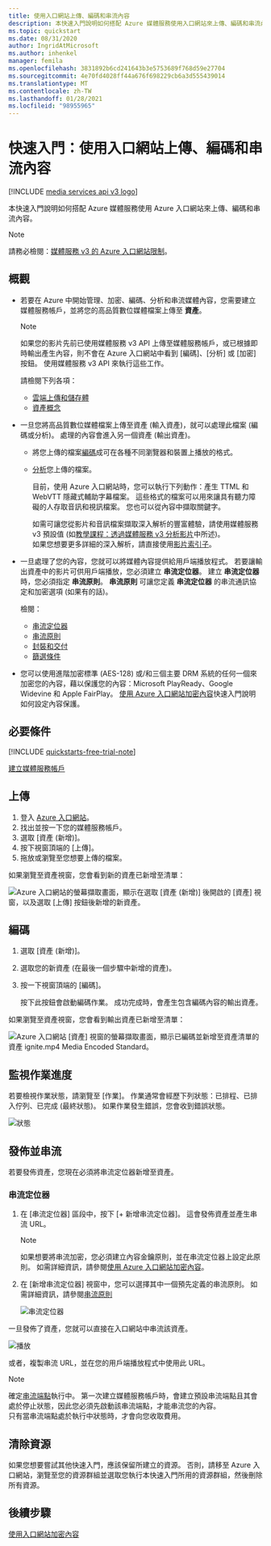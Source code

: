 ```yaml
---
title: 使用入口網站上傳、編碼和串流內容
description: 本快速入門說明如何搭配 Azure 媒體服務使用入口網站來上傳、編碼和串流內容。
ms.topic: quickstart
ms.date: 08/31/2020
author: IngridAtMicrosoft
ms.author: inhenkel
manager: femila
ms.openlocfilehash: 3831892b6cd241643b3e5753689f768d59e27704
ms.sourcegitcommit: 4e70fd4028ff44a676f698229cb6a3d555439014
ms.translationtype: MT
ms.contentlocale: zh-TW
ms.lasthandoff: 01/28/2021
ms.locfileid: "98955965"
---
```

# <a name="quickstart-upload-encode-and-stream-content-with-portal"></a>快速入門：使用入口網站上傳、編碼和串流內容

[!INCLUDE [media services api v3 logo](./includes/v3-hr.md)]

本快速入門說明如何搭配 Azure 媒體服務使用 Azure 入口網站來上傳、編碼和串流內容。

> [!NOTE]
> 請務必檢閱：[媒體服務 v3 的 Azure 入口網站限制](frequently-asked-questions.md#what-are-the-azure-portal-limitations-for-media-services-v3)。
  
## <a name="overview"></a>概觀

* 若要在 Azure 中開始管理、加密、編碼、分析和串流媒體內容，您需要建立媒體服務帳戶，並將您的高品質數位媒體檔案上傳至 **資產**。 
    
    > [!NOTE]
    > 如果您的影片先前已使用媒體服務 v3 API 上傳至媒體服務帳戶，或已根據即時輸出產生內容，則不會在 Azure 入口網站中看到 [編碼]、[分析] 或 [加密] 按鈕。 使用媒體服務 v3 API 來執行這些工作。

    請檢閱下列各項： 

  * [雲端上傳和儲存體](storage-account-concept.md)
  * [資產概念](assets-concept.md)
* 一旦您將高品質數位媒體檔案上傳至資產 (輸入資產)，就可以處理此檔案 (編碼或分析)。 處理的內容會進入另一個資產 (輸出資產)。 
    * 將您上傳的檔案[編碼](encoding-concept.md)成可在各種不同瀏覽器和裝置上播放的格式。
    * [分析](analyzing-video-audio-files-concept.md)您上傳的檔案。 

        目前，使用 Azure 入口網站時，您可以執行下列動作：產生 TTML 和 WebVTT 隱藏式輔助字幕檔案。 這些格式的檔案可以用來讓具有聽力障礙的人存取音訊和視訊檔案。 您也可以從內容中擷取關鍵字。

        如需可讓您從影片和音訊檔案擷取深入解析的豐富體驗，請使用媒體服務 v3 預設值 (如[教學課程：透過媒體服務 v3 分析影片](analyze-videos-tutorial-with-api.md)中所述)。 <br/>如果您想要更多詳細的深入解析，請直接使用[影片索引子](../video-indexer/index.yml)。    
* 一旦處理了您的內容，您就可以將媒體內容提供給用戶端播放程式。 若要讓輸出資產中的影片可供用戶端播放，您必須建立 **串流定位器**。 建立 **串流定位器** 時，您必須指定 **串流原則**。 **串流原則** 可讓您定義 **串流定位器** 的串流通訊協定和加密選項 (如果有的話)。
    
    檢閱：

    * [串流定位器](streaming-locators-concept.md)
    * [串流原則](streaming-policy-concept.md)
    * [封裝和交付](dynamic-packaging-overview.md)
    * [篩選條件](filters-concept.md)
* 您可以使用進階加密標準 (AES-128) 或/和三個主要 DRM 系統的任何一個來加密您的內容，藉以保護您的內容：Microsoft PlayReady、Google Widevine 和 Apple FairPlay。 [使用 Azure 入口網站加密內容](encrypt-content-quickstart.md)快速入門說明如何設定內容保護。
        
## <a name="prerequisites"></a>必要條件

[!INCLUDE [quickstarts-free-trial-note](../../../includes/quickstarts-free-trial-note.md)]

[建立媒體服務帳戶](create-account-howto.md)

## <a name="upload"></a>上傳

1. 登入 [Azure 入口網站](https://portal.azure.com/)。
1. 找出並按一下您的媒體服務帳戶。
1. 選取 [資產 (新增)]。
1. 按下視窗頂端的 [上傳]。 
1. 拖放或瀏覽至您想要上傳的檔案。

如果瀏覽至資產視窗，您會看到新的資產已新增至清單：

![Azure 入口網站的螢幕擷取畫面，顯示在選取 [資產 (新增)] 後開啟的 [資產] 視窗，以及選取 [上傳] 按鈕後新增的新資產。](./media/manage-assets-quickstart/upload.png)

## <a name="encode"></a>編碼

1. 選取 [資產 (新增)]。
1. 選取您的新資產 (在最後一個步驟中新增的資產)。
1. 按一下視窗頂端的 [編碼]。

    按下此按鈕會啟動編碼作業。 成功完成時，會產生包含編碼內容的輸出資產。

如果瀏覽至資產視窗，您會看到輸出資產已新增至清單：

![Azure 入口網站 [資產] 視窗的螢幕擷取畫面，顯示已編碼並新增至資產清單的資產 ignite.mp4 Media Encoded Standard。](./media/manage-assets-quickstart/encode.png)

## <a name="monitor-the-job-progress"></a>監視作業進度

若要檢視作業狀態，請瀏覽至 [作業]。 作業通常會經歷下列狀態：已排程、已排入佇列、已完成 (最終狀態)。 如果作業發生錯誤，您會收到錯誤狀態。

![狀態](./media/manage-assets-quickstart/job-status.png)

## <a name="publish-and-stream"></a>發佈並串流

若要發佈資產，您現在必須將串流定位器新增至資產。

### <a name="streaming-locator"></a>串流定位器 

1. 在 [串流定位器] 區段中，按下 [+ 新增串流定位器]。
    這會發佈資產並產生串流 URL。

    > [!NOTE]
    > 如果想要將串流加密，您必須建立內容金鑰原則，並在串流定位器上設定此原則。 如需詳細資訊，請參閱[使用 Azure 入口網站加密內容](encrypt-content-quickstart.md)。
1. 在 [新增串流定位器] 視窗中，您可以選擇其中一個預先定義的串流原則。 如需詳細資訊，請參閱[串流原則](streaming-policy-concept.md)

    ![串流定位器](./media/manage-assets-quickstart/streaming-locator.png)

一旦發佈了資產，您就可以直接在入口網站中串流該資產。 

![播放](./media/manage-assets-quickstart/publish.png)

或者，複製串流 URL，並在您的用戶端播放程式中使用此 URL。

> [!NOTE]
> 確定[串流端點](streaming-endpoint-concept.md)執行中。 第一次建立媒體服務帳戶時，會建立預設串流端點且其會處於停止狀態，因此您必須先啟動該串流端點，才能串流您的內容。<br/>只有當串流端點處於執行中狀態時，才會向您收取費用。

## <a name="cleanup-resources"></a>清除資源

如果您想要嘗試其他快速入門，應該保留所建立的資源。 否則，請移至 Azure 入口網站，瀏覽至您的資源群組並選取您執行本快速入門所用的資源群組，然後刪除所有資源。

## <a name="next-steps"></a>後續步驟

[使用入口網站加密內容](encrypt-content-quickstart.md)
